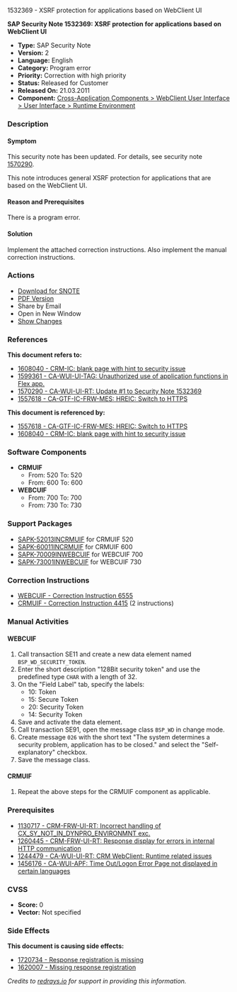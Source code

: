 1532369 - XSRF protection for applications based on WebClient UI

**SAP Security Note 1532369: XSRF protection for applications based on WebClient UI**

- **Type:** SAP Security Note
- **Version:** 2
- **Language:** English
- **Category:** Program error
- **Priority:** Correction with high priority
- **Status:** Released for Customer
- **Released On:** 21.03.2011
- **Component:** [Cross-Application Components > WebClient User Interface > User Interface > Runtime Environment](https://me.sap.com/mynotes?tab=Search&sortBy=Relevance&filters=themk%25253Aeq~'CA-WUI-UI-RT*'%25252BreleaseStatus%25253Aeq~'CustomerRelease'%25252BsecurityPatchDay%25253Aeq~'NotRestricted'%25252BfuzzyThreshold%25253Aeq~'0.9'&flag=mynotes)

### Description

#### Symptom
This security note has been updated. For details, see security note [1570290](https://me.sap.com/notes/1570290).

This note introduces general XSRF protection for applications that are based on the WebClient UI.

#### Reason and Prerequisites
There is a program error.

#### Solution
Implement the attached correction instructions. Also implement the manual correction instructions.

### Actions

- [Download for SNOTE](https://notesdownloads.sap.com/note/0040000009088632017)
- [PDF Version](https://userapps.support.sap.com/sap/support/sfm/notes/print/0001532369?language=en-US&token=DE79C2781ADB6B08EA05D1C3EB0F7E11)
- Share by Email
- Open in New Window
- [Show Changes](https://me.sap.com/notesLatestChanges/0001532369/E/diff)

### References

**This document refers to:**
- [1608040 - CRM-IC: blank page with hint to security issue](https://me.sap.com/notes/1608040)
- [1599361 - CA-WUI-UI-TAG: Unauthorized use of application functions in Flex app.](https://me.sap.com/notes/1599361)
- [1570290 - CA-WUI-UI-RT: Update #1 to Security Note 1532369](https://me.sap.com/notes/1570290)
- [1557618 - CA-GTF-IC-FRW-MES: HREIC: Switch to HTTPS](https://me.sap.com/notes/1557618)

**This document is referenced by:**
- [1557618 - CA-GTF-IC-FRW-MES: HREIC: Switch to HTTPS](https://me.sap.com/notes/1557618)
- [1608040 - CRM-IC: blank page with hint to security issue](https://me.sap.com/notes/1608040)

### Software Components

- **CRMUIF**
  - From: 520 To: 520
  - From: 600 To: 600
- **WEBCUIF**
  - From: 700 To: 700
  - From: 730 To: 730

### Support Packages

- [SAPK-52013INCRMUIF](https://me.sap.com/supportpackage/SAPK-52013INCRMUIF) for CRMUIF 520
- [SAPK-60011INCRMUIF](https://me.sap.com/supportpackage/SAPK-60011INCRMUIF) for CRMUIF 600
- [SAPK-70009INWEBCUIF](https://me.sap.com/supportpackage/SAPK-70009INWEBCUIF) for WEBCUIF 700
- [SAPK-73001INWEBCUIF](https://me.sap.com/supportpackage/SAPK-73001INWEBCUIF) for WEBCUIF 730

### Correction Instructions

- [WEBCUIF - Correction Instruction 6555](https://me.sap.com/corrins/0001532369/6555)
- [CRMUIF - Correction Instruction 4415](https://me.sap.com/corrins/0001532369/4415) (2 instructions)

### Manual Activities

#### WEBCUIF
1. Call transaction SE11 and create a new data element named `BSP_WD_SECURITY_TOKEN`.
2. Enter the short description "128Bit security token" and use the predefined type `CHAR` with a length of 32.
3. On the "Field Label" tab, specify the labels:
   - 10: Token
   - 15: Secure Token
   - 20: Security Token
   - 14: Security Token
4. Save and activate the data element.
5. Call transaction SE91, open the message class `BSP_WD` in change mode.
6. Create message `026` with the short text "The system determines a security problem, application has to be closed." and select the "Self-explanatory" checkbox.
7. Save the message class.

#### CRMUIF
1. Repeat the above steps for the CRMUIF component as applicable.

### Prerequisites

- [1130717 - CRM-FRW-UI-RT: Incorrect handling of CX_SY_NOT_IN_DYNPRO_ENVIRONMNT exc.](https://me.sap.com/notes/1130717)
- [1260445 - CRM-FRW-UI-RT: Response display for errors in internal HTTP communication](https://me.sap.com/notes/1260445)
- [1244479 - CA-WUI-UI-RT: CRM WebClient: Runtime related issues](https://me.sap.com/notes/1244479)
- [1456176 - CA-WUI-APF: Time Out/Logon Error Page not displayed in certain languages](https://me.sap.com/notes/1456176)

### CVSS

- **Score:** 0
- **Vector:** Not specified

### Side Effects

**This document is causing side effects:**
- [1720734 - Response registration is missing](https://me.sap.com/notes/1720734)
- [1620007 - Missing response registration](https://me.sap.com/notes/1620007)

*Credits to [redrays.io](https://redrays.io) for support in providing this information.*